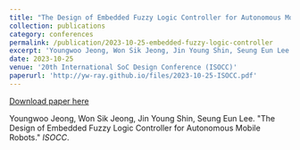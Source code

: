 ```yaml
---
title: "The Design of Embedded Fuzzy Logic Controller for Autonomous Mobile Robots"
collection: publications
category: conferences
permalink: /publication/2023-10-25-embedded-fuzzy-logic-controller
excerpt: 'Youngwoo Jeong, Won Sik Jeong, Jin Young Shin, Seung Eun Lee. &quot;The Design of Embedded Fuzzy Logic Controller for Autonomous Mobile Robots.&quot; <i>ISOCC</i>.'
date: 2023-10-25
venue: '20th International SoC Design Conference (ISOCC)'
paperurl: 'http://yw-ray.github.io/files/2023-10-25-ISOCC.pdf'
---
```


<a href='http://yw-ray.github.io/files/2023-10-25-ISOCC.pdf'>Download paper here</a>

Youngwoo Jeong, Won Sik Jeong, Jin Young Shin, Seung Eun Lee. &quot;The Design of Embedded Fuzzy Logic Controller for Autonomous Mobile Robots.&quot; <i>ISOCC</i>.
